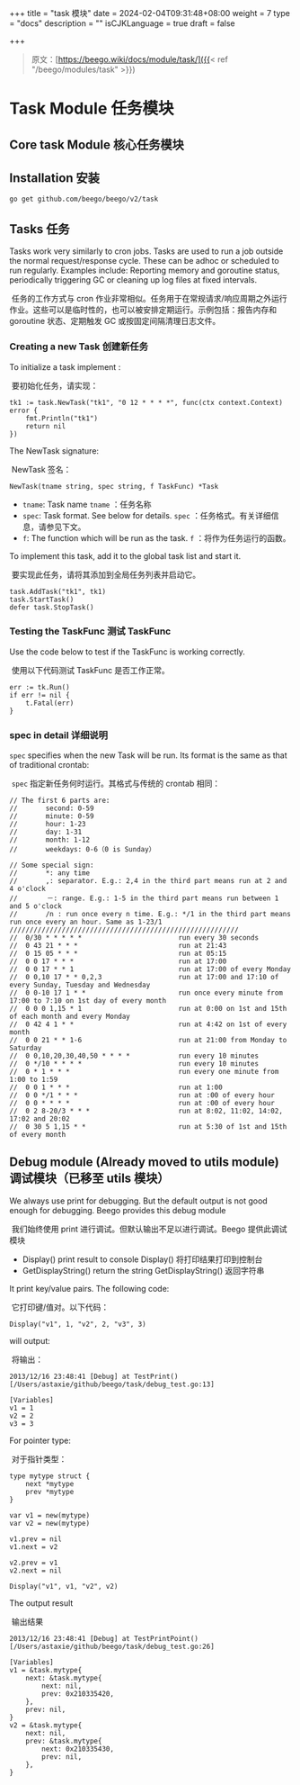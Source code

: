 +++
title = "task 模块"
date = 2024-02-04T09:31:48+08:00
weight = 7
type = "docs"
description = ""
isCJKLanguage = true
draft = false

+++

> 原文：[https://beego.wiki/docs/module/task/]({{< ref "/beego/modules/task" >}})

# Task Module 任务模块



## Core task Module 核心任务模块

## Installation 安装

```
go get github.com/beego/beego/v2/task
```

## Tasks 任务

Tasks work very similarly to cron jobs. Tasks are used to run a job outside the normal request/response cycle. These can be adhoc or scheduled to run regularly. Examples include: Reporting memory and goroutine status, periodically triggering GC or cleaning up log files at fixed intervals.

​	任务的工作方式与 cron 作业非常相似。任务用于在常规请求/响应周期之外运行作业。这些可以是临时性的，也可以被安排定期运行。示例包括：报告内存和 goroutine 状态、定期触发 GC 或按固定间隔清理日志文件。

### Creating a new Task 创建新任务

To initialize a task implement :

​	要初始化任务，请实现：

```
tk1 := task.NewTask("tk1", "0 12 * * * *", func(ctx context.Context) error {
	fmt.Println("tk1")
	return nil
})
```

The NewTask signature:

​	NewTask 签名：

```
NewTask(tname string, spec string, f TaskFunc) *Task	
```

- `tname`: Task name
  `tname` ：任务名称
- `spec`: Task format. See below for details.
  `spec` ：任务格式。有关详细信息，请参见下文。
- `f`: The function which will be run as the task.
  `f` ：将作为任务运行的函数。

To implement this task, add it to the global task list and start it.

​	要实现此任务，请将其添加到全局任务列表并启动它。

```
task.AddTask("tk1", tk1)
task.StartTask()
defer task.StopTask()
```

### Testing the TaskFunc 测试 TaskFunc

Use the code below to test if the TaskFunc is working correctly.

​	使用以下代码测试 TaskFunc 是否工作正常。

```
err := tk.Run()
if err != nil {
	t.Fatal(err)
}
```

### spec in detail 详细说明

`spec` specifies when the new Task will be run. Its format is the same as that of traditional crontab:

​	 `spec` 指定新任务何时运行。其格式与传统的 crontab 相同：

```
// The first 6 parts are:
//       second: 0-59
//       minute: 0-59
//       hour: 1-23
//       day: 1-31
//       month: 1-12
//       weekdays: 0-6（0 is Sunday）

// Some special sign:
//       *: any time
//       ,: separator. E.g.: 2,4 in the third part means run at 2 and 4 o'clock
//　　    －: range. E.g.: 1-5 in the third part means run between 1 and 5 o'clock
//       /n : run once every n time. E.g.: */1 in the third part means run once every an hour. Same as 1-23/1
/////////////////////////////////////////////////////////
//	0/30 * * * * *                        run every 30 seconds
//	0 43 21 * * *                         run at 21:43
//	0 15 05 * * *                         run at 05:15
//	0 0 17 * * *                          run at 17:00
//	0 0 17 * * 1                          run at 17:00 of every Monday
//	0 0,10 17 * * 0,2,3                   run at 17:00 and 17:10 of every Sunday, Tuesday and Wednesday
//	0 0-10 17 1 * *                       run once every minute from 17:00 to 7:10 on 1st day of every month
//	0 0 0 1,15 * 1                        run at 0:00 on 1st and 15th of each month and every Monday
//	0 42 4 1 * *                          run at 4:42 on 1st of every month
//	0 0 21 * * 1-6                        run at 21:00 from Monday to Saturday
//	0 0,10,20,30,40,50 * * * *            run every 10 minutes
//	0 */10 * * * *                        run every 10 minutes
//	0 * 1 * * *                           run every one minute from 1:00 to 1:59
//	0 0 1 * * *                           run at 1:00
//	0 0 */1 * * *                         run at :00 of every hour
//	0 0 * * * *                           run at :00 of every hour
//	0 2 8-20/3 * * *                      run at 8:02, 11:02, 14:02, 17:02 and 20:02
//	0 30 5 1,15 * *                       run at 5:30 of 1st and 15th of every month
```

## Debug module (Already moved to utils module) 调试模块（已移至 utils 模块）

We always use print for debugging. But the default output is not good enough for debugging. Beego provides this debug module

​	我们始终使用 print 进行调试。但默认输出不足以进行调试。Beego 提供此调试模块

- Display() print result to console
  Display() 将打印结果打印到控制台
- GetDisplayString() return the string
  GetDisplayString() 返回字符串

It print key/value pairs. The following code:

​	它打印键/值对。以下代码：

```
Display("v1", 1, "v2", 2, "v3", 3)
```

will output:

​	将输出：

```
2013/12/16 23:48:41 [Debug] at TestPrint() [/Users/astaxie/github/beego/task/debug_test.go:13]

[Variables]
v1 = 1
v2 = 2
v3 = 3	
```

For pointer type:

​	对于指针类型：

```
type mytype struct {
	next *mytype
	prev *mytype
}	

var v1 = new(mytype)
var v2 = new(mytype)

v1.prev = nil
v1.next = v2

v2.prev = v1
v2.next = nil

Display("v1", v1, "v2", v2)
```

The output result

​	输出结果

```
2013/12/16 23:48:41 [Debug] at TestPrintPoint() [/Users/astaxie/github/beego/task/debug_test.go:26]

[Variables]
v1 = &task.mytype{
    next: &task.mytype{
        next: nil,
        prev: 0x210335420,
    },
    prev: nil,
}
v2 = &task.mytype{
    next: nil,
    prev: &task.mytype{
        next: 0x210335430,
        prev: nil,
    },
}	
```
